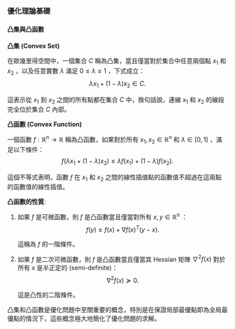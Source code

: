 

### 優化理論基礎

#### 凸集與凸函數

**凸集 (Convex Set)**

在歐幾里得空間中，一個集合  $`C`$  稱為凸集，當且僅當對於集合中任意兩個點  $`x_1`$  和  $`x_2`$ ，以及任意實數  $`\lambda`$  滿足  $`0 \leq \lambda \leq 1`$ ，下式成立：
$$\lambda x_1 + (1 - \lambda) x_2 \in C.$$

這表示從  $`x_1`$  到  $`x_2`$  之間的所有點都在集合  $`C`$  中，換句話說，連線  $`x_1`$  和  $`x_2`$  的線段完全位於集合  $`C`$  內部。

**凸函數 (Convex Function)**

一個函數  $`f: \mathbb{R}^n \rightarrow \mathbb{R}`$  稱為凸函數，如果對於所有  $`x_1, x_2 \in \mathbb{R}^n`$  和  $`\lambda \in [0, 1]`$ ，滿足以下條件：
$$f(\lambda x_1 + (1 - \lambda) x_2) \leq \lambda f(x_1) + (1 - \lambda) f(x_2).$$

這個不等式表明，函數  $`f`$  在  $`x_1`$  和  $`x_2`$  之間的線性插值點的函數值不超過在這兩點的函數值的線性插值。

**凸函數的性質**:
1. 如果  $`f`$  是可微函數，則  $`f`$  是凸函數當且僅當對所有  $`x, y \in \mathbb{R}^n`$ ：
   $$f(y) \geq f(x) + \nabla f(x)^T (y - x).$$

   這稱為  $`f`$  的一階條件。
   
2. 如果  $`f`$  是二次可微函數，則  $`f`$  是凸函數當且僅當其 Hessian 矩陣  $`\nabla^2 f(x)`$  對於所有  $`x`$  是半正定的 (semi-definite)：
   $$\nabla^2 f(x) \succeq 0.$$

   這是凸性的二階條件。

凸集和凸函數是優化問題中至關重要的概念，特別是在保證局部最優點即為全局最優點的情況下，這些概念極大地簡化了優化問題的求解。